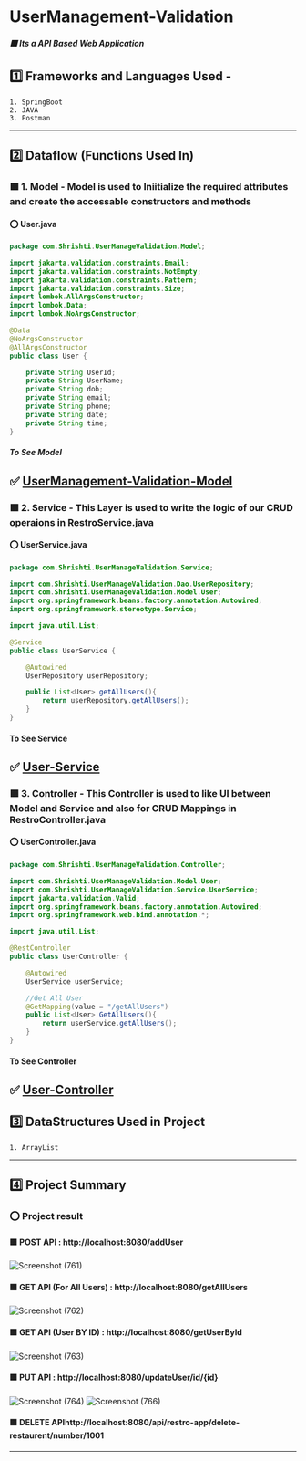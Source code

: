 # UserManagement-Validation
##### :purple_square: Its a API Based Web Application
## :one: Frameworks and Languages Used -
    1. SpringBoot
    2. JAVA
    3. Postman
-----------------------------------------------------------------------------------------------------------------------------------------------------------------------
## :two: Dataflow (Functions Used In)
### :purple_square: 1. Model - Model is used to Iniitialize the required attributes and create the accessable constructors and methods
#### :o: User.java
```java
package com.Shrishti.UserManageValidation.Model;

import jakarta.validation.constraints.Email;
import jakarta.validation.constraints.NotEmpty;
import jakarta.validation.constraints.Pattern;
import jakarta.validation.constraints.Size;
import lombok.AllArgsConstructor;
import lombok.Data;
import lombok.NoArgsConstructor;

@Data
@NoArgsConstructor
@AllArgsConstructor
public class User {

    private String UserId;
    private String UserName;
    private String dob;
    private String email;
    private String phone;
    private String date;
    private String time;
}
```

##### To See Model
:white_check_mark: [UserManagement-Validation-Model](https://github.com/Anushri-glitch/UserManagement-Validation/tree/master/src/main/java/com/Shrishti/UserManageValidation/Model)
-----------------------------------------------------------------------------------------------------------------------------------------------------------------------

### :purple_square: 2. Service - This Layer is used to write the logic of our CRUD operaions in RestroService.java
#### :o: UserService.java
```java
package com.Shrishti.UserManageValidation.Service;

import com.Shrishti.UserManageValidation.Dao.UserRepository;
import com.Shrishti.UserManageValidation.Model.User;
import org.springframework.beans.factory.annotation.Autowired;
import org.springframework.stereotype.Service;

import java.util.List;

@Service
public class UserService {

    @Autowired
    UserRepository userRepository;

    public List<User> getAllUsers(){
        return userRepository.getAllUsers();
    }
}
```

#### To See Service
:white_check_mark: [User-Service](https://github.com/Anushri-glitch/UserManagement-Validation/blob/master/src/main/java/com/Shrishti/UserManageValidation/Service/UserService.java)
----------------------------------------------------------------------------------------------------------------------------------------------------

### :purple_square: 3. Controller - This Controller is used to like UI between Model and Service and also for CRUD Mappings in RestroController.java
#### :o: UserController.java
```java
package com.Shrishti.UserManageValidation.Controller;

import com.Shrishti.UserManageValidation.Model.User;
import com.Shrishti.UserManageValidation.Service.UserService;
import jakarta.validation.Valid;
import org.springframework.beans.factory.annotation.Autowired;
import org.springframework.web.bind.annotation.*;

import java.util.List;

@RestController
public class UserController {

    @Autowired
    UserService userService;

    //Get All User
    @GetMapping(value = "/getAllUsers")
    public List<User> GetAllUsers(){
        return userService.getAllUsers();
    }
}
```

#### To See Controller
:white_check_mark: [User-Controller](https://github.com/Anushri-glitch/UserManagement-Validation/tree/master/src/main/java/com/Shrishti/UserManageValidation/Controller)
-----------------------------------------------------------------------------------------------------------------------------------------------------------------------
## :three: DataStructures Used in Project
    1. ArrayList
-------------------------------------------------------------------------------------------------------------------------------------------------------
## :four: Project Summary
### :o: Project result 
#### :purple_square: POST API : http://localhost:8080/addUser
![Screenshot (761)](https://user-images.githubusercontent.com/47708011/235440664-5418cae6-ce02-441d-b08c-813e22478f33.png)

#### :purple_square: GET API (For All Users) : http://localhost:8080/getAllUsers
![Screenshot (762)](https://user-images.githubusercontent.com/47708011/235440805-0a888932-f5f7-42f9-8d1d-dbeba14f043b.png)

#### :purple_square: GET API (User BY ID) : http://localhost:8080/getUserById
![Screenshot (763)](https://user-images.githubusercontent.com/47708011/235441053-0d8df3ef-c091-44d6-ac7e-1172b2006b6b.png)

#### :purple_square: PUT API : http://localhost:8080/updateUser/id/{id}
![Screenshot (764)](https://user-images.githubusercontent.com/47708011/235441844-77390b5e-1f7c-4226-a25c-5510d5634d91.png)
![Screenshot (766)](https://user-images.githubusercontent.com/47708011/235441941-628423de-d12c-4f33-91e5-43bb5c577ab1.png)

#### :purple_square: DELETE APIhttp://localhost:8080/api/restro-app/delete-restaurent/number/1001
----------------------------------------------------------------------------------------------------------------------------------------------------------
